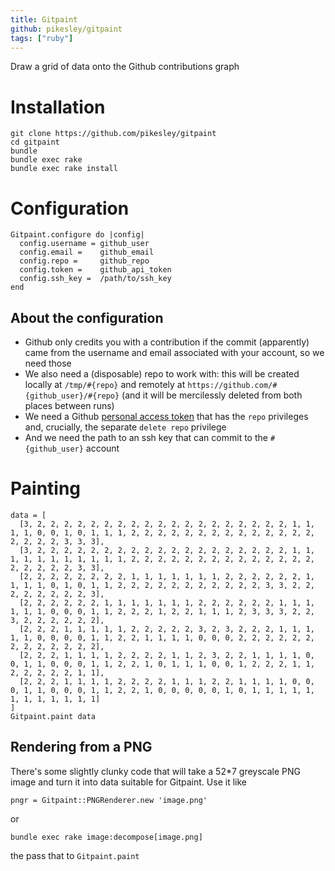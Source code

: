 ```yaml
---
title: Gitpaint
github: pikesley/gitpaint
tags: ["ruby"]
---
```

Draw a grid of data onto the Github contributions graph

# Installation

    git clone https://github.com/pikesley/gitpaint
    cd gitpaint
    bundle
    bundle exec rake
    bundle exec rake install

# Configuration

    Gitpaint.configure do |config|
      config.username = github_user
      config.email =    github_email
      config.repo =     github_repo
      config.token =    github_api_token
      config.ssh_key =  /path/to/ssh_key
    end

## About the configuration

* Github only credits you with a contribution if the commit (apparently) came from the username and email associated with your account, so we need those
* We also need a (disposable) repo to work with: this will be created locally at `/tmp/#{repo}` and remotely at `https://github.com/#{github_user}/#{repo}` (and it will be mercilessly deleted from both places between runs)
* We need a Github [personal access token](https://github.com/settings/tokens) that has the `repo` privileges and, crucially, the separate `delete repo` privilege
* And we need the path to an ssh key that can commit to the `#{github_user}` account

# Painting

    data = [
      [3, 2, 2, 2, 2, 2, 2, 2, 2, 2, 2, 2, 2, 2, 2, 2, 2, 2, 2, 2, 1, 1, 1, 1, 0, 0, 1, 0, 1, 1, 1, 2, 2, 2, 2, 2, 2, 2, 2, 2, 2, 2, 2, 2, 2, 2, 2, 2, 2, 3, 3, 3],
      [3, 2, 2, 2, 2, 2, 2, 2, 2, 2, 2, 2, 2, 2, 2, 2, 2, 2, 2, 2, 1, 1, 1, 1, 1, 1, 1, 1, 1, 1, 1, 2, 2, 2, 2, 2, 2, 2, 2, 2, 2, 2, 2, 2, 2, 2, 2, 2, 2, 2, 3, 3],
      [2, 2, 2, 2, 2, 2, 2, 2, 1, 1, 1, 1, 1, 1, 1, 2, 2, 2, 2, 2, 2, 1, 1, 1, 1, 0, 1, 0, 1, 1, 2, 2, 2, 2, 2, 2, 2, 2, 2, 2, 2, 3, 3, 2, 2, 2, 2, 2, 2, 2, 2, 3],
      [2, 2, 2, 2, 2, 2, 1, 1, 1, 1, 1, 1, 1, 2, 2, 2, 2, 2, 2, 1, 1, 1, 1, 1, 1, 0, 0, 0, 1, 1, 2, 2, 2, 1, 2, 2, 1, 1, 1, 2, 3, 3, 3, 2, 2, 3, 2, 2, 2, 2, 2, 2],
      [2, 2, 2, 1, 1, 1, 1, 1, 2, 2, 2, 2, 2, 3, 2, 3, 2, 2, 2, 1, 1, 1, 1, 1, 0, 0, 0, 0, 1, 1, 2, 2, 1, 1, 1, 1, 0, 0, 0, 2, 2, 2, 2, 2, 2, 2, 2, 2, 2, 2, 2, 2],
      [2, 2, 2, 1, 1, 1, 1, 2, 2, 2, 2, 1, 1, 2, 3, 2, 2, 1, 1, 1, 1, 0, 0, 1, 1, 0, 0, 0, 1, 1, 2, 2, 1, 0, 1, 1, 1, 0, 0, 1, 2, 2, 2, 1, 1, 2, 2, 2, 2, 2, 1, 1],
      [2, 2, 2, 1, 1, 1, 1, 2, 2, 2, 2, 1, 1, 1, 2, 2, 1, 1, 1, 1, 0, 0, 0, 1, 1, 0, 0, 0, 1, 1, 2, 2, 1, 0, 0, 0, 0, 0, 1, 0, 1, 1, 1, 1, 1, 1, 1, 1, 1, 1, 1, 1]
    ]
    Gitpaint.paint data

## Rendering from a PNG

There's some slightly clunky code that will take a 52*7 greyscale PNG image and turn it into data suitable for Gitpaint. Use it like

    pngr = Gitpaint::PNGRenderer.new 'image.png'

or

    bundle exec rake image:decompose[image.png]

the pass that to `Gitpaint.paint`
